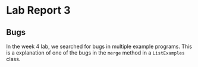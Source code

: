 # Lab Report 3

## Bugs

In the week 4 lab, we searched for bugs in multiple example programs.
This is a explanation of one of the bugs in the `merge` method in a `ListExamples` class.


